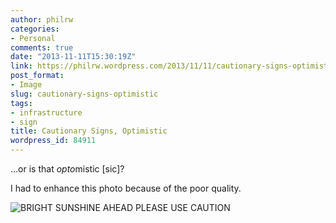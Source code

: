 ```yaml
---
author: philrw
categories:
- Personal
comments: true
date: "2013-11-11T15:30:19Z"
link: https://philrw.wordpress.com/2013/11/11/cautionary-signs-optimistic/
post_format:
- Image
slug: cautionary-signs-optimistic
tags:
- infrastructure
- sign
title: Cautionary Signs, Optimistic
wordpress_id: 84911
---
```


...or is that *opto*mistic [sic]?

I had to enhance this photo because of the poor quality.

![BRIGHT SUNSHINE AHEAD PLEASE USE CAUTION](/images/IMG_20131111_072928.jpg)

